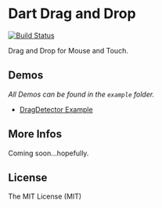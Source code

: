 # Dart Drag and Drop

[![Build Status](https://drone.io/github.com/marcojakob/dart-dnd/status.png)](https://drone.io/github.com/marcojakob/dart-dnd/latest)

Drag and Drop for Mouse and Touch.


## Demos

*All Demos can be found in the `example` folder.*

* [DragDetector Example](http://marcojakob.github.io/dart-dnd/drag_detector/)


## More Infos

Coming soon...hopefully.


## License
The MIT License (MIT)